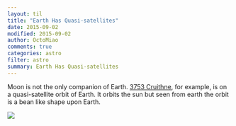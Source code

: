 ```yaml
---
layout: til
title: "Earth Has Quasi-satellites"
date: 2015-09-02
modified: 2015-09-02
author: OctoMiao
comments: true
categories: astro
filter: astro
summary: Earth Has Quasi-satellites
---
```


Moon is not the only companion of Earth. [3753 Cruithne](http://www.nature.com/nature/journal/v387/n6634/full/387651a0.html), for example, is on a quasi-satellite orbit of Earth. It orbits the sun but seen from earth the orbit is a bean like shape upon Earth.

![](https://upload.wikimedia.org/wikipedia/commons/c/c7/Horseshoe_orbit_of_Cruithne_from_the_perspective_of_Earth.gif)
